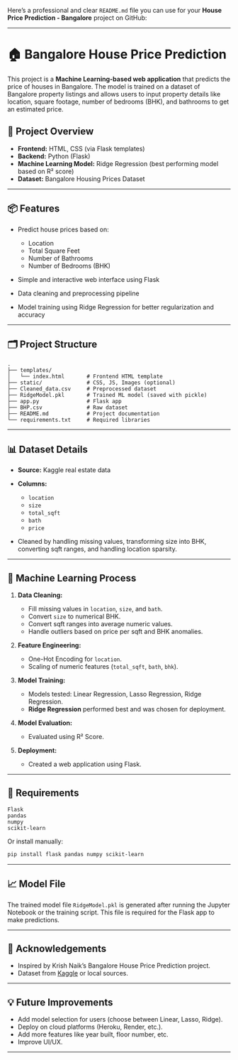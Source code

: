 Here’s a professional and clear `README.md` file you can use for your **House Price Prediction - Bangalore** project on GitHub:

---

# 🏠 Bangalore House Price Prediction

This project is a **Machine Learning-based web application** that predicts the price of houses in Bangalore. The model is trained on a dataset of Bangalore property listings and allows users to input property details like location, square footage, number of bedrooms (BHK), and bathrooms to get an estimated price.


## 🚀 Project Overview

* **Frontend:** HTML, CSS (via Flask templates)
* **Backend:** Python (Flask)
* **Machine Learning Model:** Ridge Regression (best performing model based on R² score)
* **Dataset:** Bangalore Housing Prices Dataset

---

## 📦 Features

* Predict house prices based on:

  * Location
  * Total Square Feet
  * Number of Bathrooms
  * Number of Bedrooms (BHK)
* Simple and interactive web interface using Flask
* Data cleaning and preprocessing pipeline
* Model training using Ridge Regression for better regularization and accuracy

---

## 🗂️ Project Structure

```
.
├── templates/
│   └── index.html       # Frontend HTML template
├── static/              # CSS, JS, Images (optional)
├── Cleaned_data.csv     # Preprocessed dataset
├── RidgeModel.pkl       # Trained ML model (saved with pickle)
├── app.py               # Flask app
├── BHP.csv              # Raw dataset
├── README.md            # Project documentation
└── requirements.txt     # Required libraries
```

---

## 📊 Dataset Details

* **Source:** Kaggle real estate data
* **Columns:**

  * `location`
  * `size`
  * `total_sqft`
  * `bath`
  * `price`
* Cleaned by handling missing values, transforming size into BHK, converting sqft ranges, and handling location sparsity.

---

## 🧠 Machine Learning Process

1. **Data Cleaning:**

   * Fill missing values in `location`, `size`, and `bath`.
   * Convert `size` to numerical BHK.
   * Convert sqft ranges into average numeric values.
   * Handle outliers based on price per sqft and BHK anomalies.

2. **Feature Engineering:**

   * One-Hot Encoding for `location`.
   * Scaling of numeric features (`total_sqft`, `bath`, `bhk`).

3. **Model Training:**

   * Models tested: Linear Regression, Lasso Regression, Ridge Regression.
   * **Ridge Regression** performed best and was chosen for deployment.

4. **Model Evaluation:**

   * Evaluated using R² Score.

5. **Deployment:**

   * Created a web application using Flask.

---

## 🔧 Requirements


```
Flask
pandas
numpy
scikit-learn
```

Or install manually:

```bash
pip install flask pandas numpy scikit-learn
```

---

## 📈 Model File

The trained model file `RidgeModel.pkl` is generated after running the Jupyter Notebook or the training script. This file is required for the Flask app to make predictions.

---


## 🤝 Acknowledgements

* Inspired by Krish Naik’s Bangalore House Price Prediction project.
* Dataset from [Kaggle](https://www.kaggle.com/) or local sources.

---

## 💡 Future Improvements

* Add model selection for users (choose between Linear, Lasso, Ridge).
* Deploy on cloud platforms (Heroku, Render, etc.).
* Add more features like year built, floor number, etc.
* Improve UI/UX.

---

